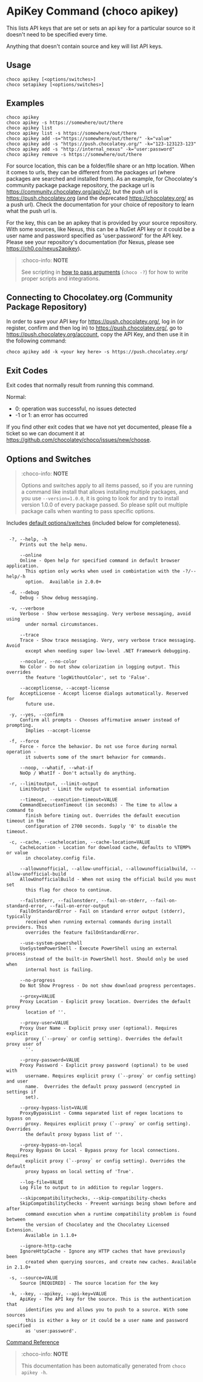 ﻿---
Order: 30
xref: choco-command-apikey
Title: ApiKey
Description: ApiKey Command (choco apikey)
RedirectFrom:
  - docs/commandsapikey
  - docs/commands-apikey
---

<!-- This file is automatically generated based on output from https://github.com/chocolatey/choco/blob/master/src/chocolatey/infrastructure.app/commands/ChocolateyApiKeyCommand.cs using https://github.com/chocolatey/choco/blob/master/GenerateDocs.ps1. Contributions are welcome at the original location(s). If the file is not found, it is not part of the open source edition of Chocolatey or the name of the file is different. --> 

# ApiKey Command (choco apikey)

This lists API keys that are set or sets an api key for a particular
 source so it doesn't need to be specified every time.

Anything that doesn't contain source and key will list API keys.

## Usage

    choco apikey [<options/switches>]
    choco setapikey [<options/switches>]

## Examples

    choco apikey
    choco apikey -s https://somewhere/out/there
    choco apikey list
    choco apikey list -s https://somewhere/out/there
    choco apikey add -s="https://somewhere/out/there/" -k="value"
    choco apikey add -s "https://push.chocolatey.org/" -k="123-123123-123"
    choco apikey add -s "http://internal_nexus" -k="user:password"
    choco apikey remove -s https://somewhere/out/there

For source location, this can be a folder/file share or an
http location. When it comes to urls, they can be different from the packages
url (where packages are searched and installed from). As an example, for
Chocolatey's community package package repository, the package url is
https://community.chocolatey.org/api/v2/, but the push url is https://push.chocolatey.org
(and the deprecated https://chocolatey.org/ as a push url). Check the
documentation for your choice of repository to learn what the push url is.

For the key, this can be an apikey that is provided by your source repository.
With some sources, like Nexus, this can be a NuGet API key or it could be a
user name and password specified as 'user:password' for the API key. Please see
your repository's documentation (for Nexus, please see
https://ch0.co/nexus2apikey).

> :choco-info: **NOTE**
>
> See scripting in [how to pass arguments](xref:choco-commands#how-to-pass-options-switches) (`choco -?`) for how to
 write proper scripts and integrations.


## Connecting to Chocolatey.org (Community Package Repository)

In order to save your API key for https://push.chocolatey.org/,
 log in (or register, confirm and then log in) to
 https://push.chocolatey.org/, go to https://push.chocolatey.org/account,
 copy the API Key, and then use it in the following command:

    choco apikey add -k <your key here> -s https://push.chocolatey.org/


## Exit Codes

Exit codes that normally result from running this command.

Normal:
 - 0: operation was successful, no issues detected
 - -1 or 1: an error has occurred

If you find other exit codes that we have not yet documented, please
 file a ticket so we can document it at
 https://github.com/chocolatey/choco/issues/new/choose.


## Options and Switches

> :choco-info: **NOTE**
>
> Options and switches apply to all items passed, so if you are
 running a command like install that allows installing multiple
 packages, and you use `--version=1.0.0`, it is going to look for and
 try to install version 1.0.0 of every package passed. So please split
 out multiple package calls when wanting to pass specific options.

Includes [default options/switches](xref:choco-commands#default-options-and-switches) (included below for completeness).

~~~

 -?, --help, -h
     Prints out the help menu.

     --online
     Online - Open help for specified command in default browser application. 
       This option only works when used in combintation with the -?/--help/-h 
       option.  Available in 2.0.0+

 -d, --debug
     Debug - Show debug messaging.

 -v, --verbose
     Verbose - Show verbose messaging. Very verbose messaging, avoid using 
       under normal circumstances.

     --trace
     Trace - Show trace messaging. Very, very verbose trace messaging. Avoid 
       except when needing super low-level .NET Framework debugging.

     --nocolor, --no-color
     No Color - Do not show colorization in logging output. This overrides 
       the feature 'logWithoutColor', set to 'False'.

     --acceptlicense, --accept-license
     AcceptLicense - Accept license dialogs automatically. Reserved for 
       future use.

 -y, --yes, --confirm
     Confirm all prompts - Chooses affirmative answer instead of prompting. 
       Implies --accept-license

 -f, --force
     Force - force the behavior. Do not use force during normal operation - 
       it subverts some of the smart behavior for commands.

     --noop, --whatif, --what-if
     NoOp / WhatIf - Don't actually do anything.

 -r, --limitoutput, --limit-output
     LimitOutput - Limit the output to essential information

     --timeout, --execution-timeout=VALUE
     CommandExecutionTimeout (in seconds) - The time to allow a command to 
       finish before timing out. Overrides the default execution timeout in the 
       configuration of 2700 seconds. Supply '0' to disable the timeout.

 -c, --cache, --cachelocation, --cache-location=VALUE
     CacheLocation - Location for download cache, defaults to %TEMP% or value 
       in chocolatey.config file.

     --allowunofficial, --allow-unofficial, --allowunofficialbuild, --allow-unofficial-build
     AllowUnofficialBuild - When not using the official build you must set 
       this flag for choco to continue.

     --failstderr, --failonstderr, --fail-on-stderr, --fail-on-standard-error, --fail-on-error-output
     FailOnStandardError - Fail on standard error output (stderr), typically 
       received when running external commands during install providers. This 
       overrides the feature failOnStandardError.

     --use-system-powershell
     UseSystemPowerShell - Execute PowerShell using an external process 
       instead of the built-in PowerShell host. Should only be used when 
       internal host is failing.

     --no-progress
     Do Not Show Progress - Do not show download progress percentages.

     --proxy=VALUE
     Proxy Location - Explicit proxy location. Overrides the default proxy 
       location of ''.

     --proxy-user=VALUE
     Proxy User Name - Explicit proxy user (optional). Requires explicit 
       proxy (`--proxy` or config setting). Overrides the default proxy user of 
       ''.

     --proxy-password=VALUE
     Proxy Password - Explicit proxy password (optional) to be used with 
       username. Requires explicit proxy (`--proxy` or config setting) and user 
       name.  Overrides the default proxy password (encrypted in settings if 
       set).

     --proxy-bypass-list=VALUE
     ProxyBypassList - Comma separated list of regex locations to bypass on 
       proxy. Requires explicit proxy (`--proxy` or config setting). Overrides 
       the default proxy bypass list of ''.

     --proxy-bypass-on-local
     Proxy Bypass On Local - Bypass proxy for local connections. Requires 
       explicit proxy (`--proxy` or config setting). Overrides the default 
       proxy bypass on local setting of 'True'.

     --log-file=VALUE
     Log File to output to in addition to regular loggers.

     --skipcompatibilitychecks, --skip-compatibility-checks
     SkipCompatibilityChecks - Prevent warnings being shown before and after 
       command execution when a runtime compatibility problem is found between 
       the version of Chocolatey and the Chocolatey Licensed Extension. 
       Available in 1.1.0+

     --ignore-http-cache
     IgnoreHttpCache - Ignore any HTTP caches that have previously been 
       created when querying sources, and create new caches. Available in 2.1.0+

 -s, --source=VALUE
     Source [REQUIRED] - The source location for the key

 -k, --key, --apikey, --api-key=VALUE
     ApiKey - The API key for the source. This is the authentication that 
       identifies you and allows you to push to a source. With some sources 
       this is either a key or it could be a user name and password specified 
       as 'user:password'.

~~~

[Command Reference](xref:choco-commands)


> :choco-info: **NOTE**
>
> This documentation has been automatically generated from `choco apikey -h`. 

